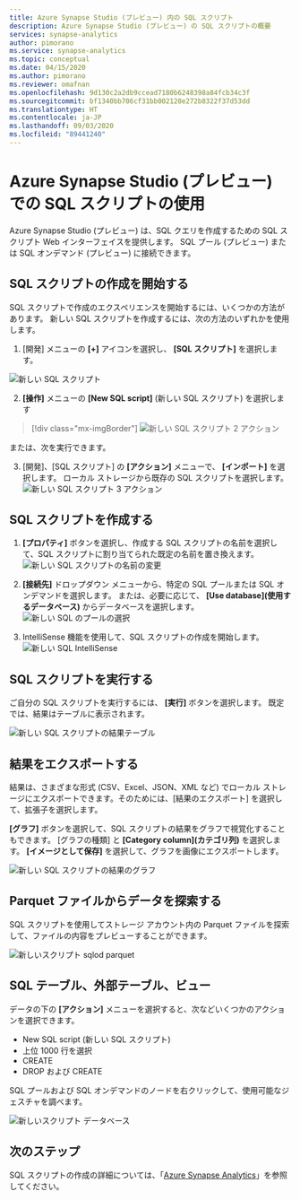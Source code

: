 ```yaml
---
title: Azure Synapse Studio (プレビュー) 内の SQL スクリプト
description: Azure Synapse Studio (プレビュー) の SQL スクリプトの概要
services: synapse-analytics
author: pimorano
ms.service: synapse-analytics
ms.topic: conceptual
ms.date: 04/15/2020
ms.author: pimorano
ms.reviewer: omafnan
ms.openlocfilehash: 9d130c2a2db9ccead7180b6248398a84fcb34c3f
ms.sourcegitcommit: bf1340bb706cf31bb002128e272b8322f37d53dd
ms.translationtype: HT
ms.contentlocale: ja-JP
ms.lasthandoff: 09/03/2020
ms.locfileid: "89441240"
---
```

# <a name="using-sql-script-in-azure-synapse-studio-preview"></a>Azure Synapse Studio (プレビュー) での SQL スクリプトの使用

Azure Synapse Studio (プレビュー) は、SQL クエリを作成するための SQL スクリプト Web インターフェイスを提供します。 SQL プール (プレビュー) または SQL オンデマンド (プレビュー) に接続できます。 

## <a name="begin-authoring-in-sql-script"></a>SQL スクリプトの作成を開始する 

SQL スクリプトで作成のエクスペリエンスを開始するには、いくつかの方法があります。 新しい SQL スクリプトを作成するには、次の方法のいずれかを使用します。

1. [開発] メニューの **[+]** アイコンを選択し、 **[SQL スクリプト]** を選択します。

![新しい SQL スクリプト](media/author-sql-script/newsqlscript.png)

2. **[操作]** メニューの **[New SQL script]** \(新しい SQL スクリプト\) を選択します
> [!div class="mx-imgBorder"]
> ![新しい SQL スクリプト 2 アクション](media/author-sql-script/newsqlscript2actions.png)

または、次を実行できます。 

3. [開発]、[SQL スクリプト] の **[アクション]** メニューで、 **[インポート]** を選択します。 ローカル ストレージから既存の SQL スクリプトを選択します。
![新しい SQL スクリプト 3 アクション](media/author-sql-script/newsqlscript3actions.png)

## <a name="create-your-sql-script"></a>SQL スクリプトを作成する

1. **[プロパティ]** ボタンを選択し、作成する SQL スクリプトの名前を選択して、SQL スクリプトに割り当てられた既定の名前を置き換えます。 
![新しい SQL スクリプトの名前の変更](media/author-sql-script/newsqlscriptrename.png)

2. **[接続先]** ドロップダウン メニューから、特定の SQL プールまたは SQL オンデマンドを選択します。 または、必要に応じて、 **[Use database]\(使用するデータベース\)** からデータベースを選択します。 
![新しい SQL のプールの選択](media/author-sql-script/newsqlchoosepool.png)

3. IntelliSense 機能を使用して、SQL スクリプトの作成を開始します。
![新しい SQL IntelliSense](media/author-sql-script/newsqlintellisense.png)

## <a name="run-your-sql-script"></a>SQL スクリプトを実行する

ご自分の SQL スクリプトを実行するには、 **[実行]** ボタンを選択します。 既定では、結果はテーブルに表示されます。

![新しい SQL スクリプトの結果テーブル](media/author-sql-script/newsqlscriptresultstable.png)

## <a name="export-your-results"></a>結果をエクスポートする

結果は、さまざまな形式 (CSV、Excel、JSON、XML など) でローカル ストレージにエクスポートできます。そのためには、[結果のエクスポート] を選択して、拡張子を選択します。

**[グラフ]** ボタンを選択して、SQL スクリプトの結果をグラフで視覚化することもできます。 [グラフの種類] と **[Category column]\(カテゴリ列\)** を選択します。 **[イメージとして保存]** を選択して、グラフを画像にエクスポートします。 

![新しい SQL スクリプトの結果のグラフ](media/author-sql-script/newsqlscriptresultschart.png)

## <a name="explore-data-from-a-parquet-file"></a>Parquet ファイルからデータを探索する

SQL スクリプトを使用してストレージ アカウント内の Parquet ファイルを探索して、ファイルの内容をプレビューすることができます。

![新しいスクリプト sqlod parquet](media/author-sql-script/newscriptsqlodparquet.png)

## <a name="sql-tables-external-tables-views"></a>SQL テーブル、外部テーブル、ビュー

データの下の **[アクション]** メニューを選択すると、次などいくつかのアクションを選択できます。

- New SQL script (新しい SQL スクリプト)
- 上位 1000 行を選択
- CREATE
- DROP および CREATE 
 
SQL プールおよび SQL オンデマンドのノードを右クリックして、使用可能なジェスチャを調べます。
 
![新しいスクリプト データベース](media/author-sql-script/newscriptdatabase.png)

## <a name="next-steps"></a>次のステップ

SQL スクリプトの作成の詳細については、「[Azure Synapse Analytics](https://docs.microsoft.com/azure/synapse-analytics)」を参照してください。
